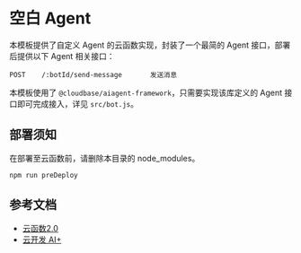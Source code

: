# 空白 Agent

本模板提供了自定义 Agent 的云函数实现，封装了一个最简的 Agent 接口，部署后提供以下 Agent 相关接口：

```shell
POST    /:botId/send-message       发送消息
```

本模板使用了 `@cloudbase/aiagent-framework`，只需要实现该库定义的 Agent 接口即可完成接入，详见 `src/bot.js`。

## 部署须知

在部署至云函数前，请删除本目录的 node_modules。

```shell
npm run preDeploy
```

## 参考文档

- [云函数2.0](https://docs.cloudbase.net/cbrf/intro)
- [云开发 AI+](https://docs.cloudbase.net/ai/introduce)
